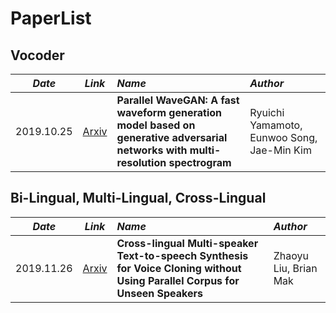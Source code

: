 # PaperList




## Vocoder

*Date*  |  *Link* | *Name* | *Author* |
:---: | :---: | :--- | :--- |
2019.10.25  |  [Arxiv](https://arxiv.org/abs/1910.1148)  | **Parallel WaveGAN: A fast waveform generation model based on generative adversarial networks with multi-resolution spectrogram** |  Ryuichi Yamamoto, Eunwoo Song, Jae-Min Kim  | 

## Bi-Lingual, Multi-Lingual, Cross-Lingual

*Date*  |  *Link* | *Name* | *Author* |
:---: | :---: | :--- | :--- |
2019.11.26  |  [Arxiv](https://arxiv.org/abs/1911.11601)  | **Cross-lingual Multi-speaker Text-to-speech Synthesis for Voice Cloning without Using Parallel Corpus for Unseen Speakers** |  Zhaoyu Liu, Brian Mak  | 
